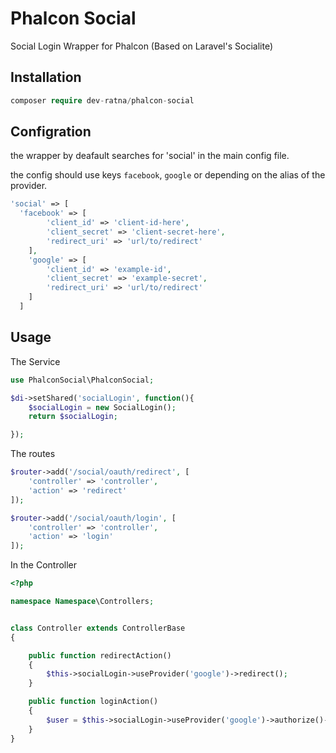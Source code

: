 # Phalcon Social
Social Login Wrapper for Phalcon (Based on Laravel's Socialite)

## Installation 

```php
composer require dev-ratna/phalcon-social
```

## Configration

the wrapper by deafault searches for 'social' in the main config file.

the config should use keys `facebook`, `google` or depending on the alias of the provider.


```php
'social' => [
  'facebook' => [
        'client_id' => 'client-id-here',
        'client_secret' => 'client-secret-here',
        'redirect_uri' => 'url/to/redirect'
    ],
    'google' => [
        'client_id' => 'example-id',
        'client_secret' => 'example-secret',
        'redirect_uri' => 'url/to/redirect'
    ]
  ]

```

## Usage

The Service
```php
use PhalconSocial\PhalconSocial;

$di->setShared('socialLogin', function(){
    $socialLogin = new SocialLogin();
    return $socialLogin;

});
```
The routes
```php
$router->add('/social/oauth/redirect', [
	'controller' => 'controller',
	'action' => 'redirect'
]);

$router->add('/social/oauth/login', [
	'controller' => 'controller',
	'action' => 'login'
]);

```
In the Controller
```php
<?php

namespace Namespace\Controllers;


class Controller extends ControllerBase
{

    public function redirectAction()
    {
        $this->socialLogin->useProvider('google')->redirect();
    }

    public function loginAction()
    {
    	$user = $this->socialLogin->useProvider('google')->authorize()->user();
    }
}
